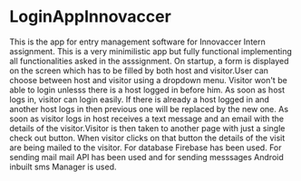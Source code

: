 # LoginAppInnovaccer
This is the app for entry management software for Innovaccer Intern assignment. 
This is a very minimilistic app but fully functional implementing all functionalities asked in the asssignment.
On startup, a form is displayed on the screen which has to be filled by both host and visitor.User can choose between host and visitor using
a dropdown menu. Visitor won't be able to login unlesss there is a host logged in before him. As soon as host logs in, visitor can login easily.
If there is already a host logged in and another host logs in then previous one will be replaced by the new one.
As soon as visitor logs in host receives a text message and an email with the details of the visitor.Visitor is then taken to another
page with just a single check out button. When visitor clicks on that button the details of the visit are being mailed to the visitor.
For database Firebase has been used. For sending mail mail API has been used and for sending messsages Android inbuilt sms Manager is used.
